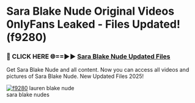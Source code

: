 # Sara Blake Nude Original Videos 0nlyFans Leaked - Files Updated! (f9280)

<h3>🔴 CLICK HERE 🌐==►► <a href="https://tinyurl.com/52m3yx9h" rel="nofollow">Sara Blake Nude Updated Files</a></h3>

Get Sara Blake Nude and all content. Now you can access all videos and pictures of Sara Blake Nude. New Updated Files 2025!

[![f9280](https://i.imgur.com/TnHtlc8.gif)](https://tinyurl.com/52m3yx9h)
lauren blake nude<br>
sara blake nudes